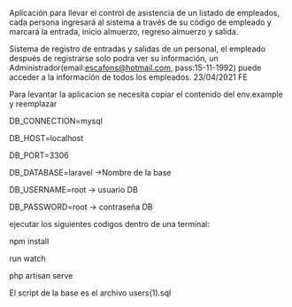 Aplicación para llevar el control de asistencia de un listado de empleados, cada persona ingresará al sistema a través de su código de empleado y marcará la entrada, inicio almuerzo, regreso almuerzo y salida.

Sistema de registro de entradas y salidas de un personal, el empleado después de registrarse solo podra ver su información, un Administrador(email:escafons@hotmail.com, pass:15-11-1992) puede acceder a la información de todos los empleados.
23/04/2021
FE


Para levantar la aplicacion se necesita copiar el contenido del env.example y reemplazar 


DB_CONNECTION=mysql

DB_HOST=localhost

DB_PORT=3306

DB_DATABASE=laravel ->Nombre de la base

DB_USERNAME=root  -> usuario DB

DB_PASSWORD=root  -> contraseña DB



ejecutar los siguientes codigos dentro de una terminal:

npm install

run watch

php artisan serve


El script de la base es el archivo users(1).sql 
